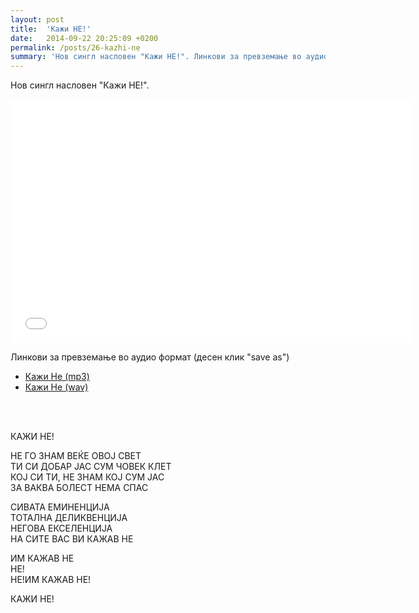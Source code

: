 ```yaml
---
layout: post
title:  'Кажи НЕ!'
date:   2014-09-22 20:25:09 +0200
permalink: /posts/26-kazhi-ne
summary: 'Нов сингл насловен "Кажи НЕ!". Линкови за превземање во аудио формат (десен клик "save as") Кажи Не (mp3) Кажи Не (wav) КАЖИ НЕ! Н...'
---
```


<p>Нов сингл насловен "Кажи НЕ!".</p><p><iframe width="640" height="390" src="//www.youtube.com/embed/-ZrsVqcCyCc" frameborder="0"></iframe></p><p>Линкови за превземање во аудио формат (десен клик "save as")</p><ul><li><a href="/uploads/attachment/Kazi_Ne__mp3_.mp3" title="Кажи Не (mp3)">Кажи Не (mp3)</a></li><li><a href="/uploads/attachment/Kazi_Ne.wav" title="Кажи Не (wav)">Кажи Не (wav)</a></li></ul><br /><br /><p>КАЖИ НЕ!</p><p>НЕ ГО ЗНАМ ВЕЌЕ ОВОЈ СВЕТ<br />ТИ СИ ДОБАР ЈАС СУМ ЧОВЕК КЛЕТ<br />КОЈ СИ ТИ, НЕ ЗНАМ КОЈ СУМ ЈАС<br />ЗА ВАКВА БОЛЕСТ НЕМА СПАС</p><p>СИВАТА ЕМИНЕНЦИЈА<br />ТОТАЛНА ДЕЛИКВЕНЦИЈА<br />НЕГОВА ЕКСЕЛЕНЦИЈА<br />НА СИТЕ ВАС ВИ КАЖАВ НЕ</p><p>ИМ КАЖАВ НЕ<br />НЕ!<br />НЕ!ИМ КАЖАВ НЕ!</p><p>КАЖИ НЕ!</p>
